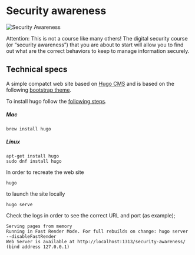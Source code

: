 # Security awareness

![Security Awareness](https://teamdigitale.github.io/security-awareness/img/picture-home.png)

Attention: This is not a course like many others! The digital security course (or “security awareness”) that you are about to start will allow you to find out what are the correct behaviors to keep to manage information securely.

## Technical specs
A simple compatct web site based on [Hugo CMS](https://gohugo.io) and is based on the following [bootstrap theme](https://github.com/francescozaia/hugo-theme-bootstrap-italia).

To install hugo follow the [following steps](https://gohugo.io/getting-started/quick-start/).

##### Mac
```
brew install hugo
```
##### Linux
```
apt-get install hugo
sudo dnf install hugo
```

In order to recreate the web site 
```
hugo
```
to launch the site locally 

```
hugo serve
```

Check the logs in order to see the correct URL and port (as example);
```
Serving pages from memory
Running in Fast Render Mode. For full rebuilds on change: hugo server --disableFastRender
Web Server is available at http://localhost:1313/security-awareness/ (bind address 127.0.0.1)
```
